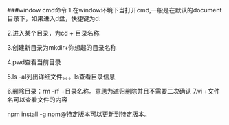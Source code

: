 ###window cmd命令
1.在window环境下当打开cmd,一般是在默认的document目录下，如果进入d盘，快捷键为d:

2.进入某个目录，为cd + 目录名称

3.创建新目录为mkdir+你想起的目录名称

4.pwd查看当前目录

5.ls -al列出详细文件。。。ls查看目录信息

6.删除目录：rm -rf +目录名称。意思为递归删除并且不需要二次确认
7.vi +文件名可以查看文件的内容

npm install -g npm@特定版本可以更新到特定版本。
